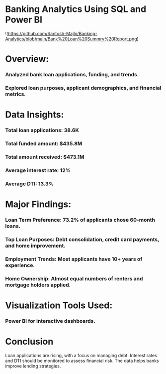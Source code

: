 # Banking Analytics Using SQL and Power BI
!(https://github.com/Santosh-Majhi/Banking-Analytics/blob/main/Bank%20Loan%20Summry%20Report.png)

# Overview:

### Analyzed bank loan applications, funding, and trends.
### Explored loan purposes, applicant demographics, and financial metrics.
# Data Insights:

### Total loan applications: 38.6K
### Total funded amount: $435.8M
### Total amount received: $473.1M
### Average interest rate: 12%
### Average DTI: 13.3%
# Major Findings:

### Loan Term Preference: 73.2% of applicants chose 60-month loans.
### Top Loan Purposes: Debt consolidation, credit card payments, and home improvement.
### Employment Trends: Most applicants have 10+ years of experience.
### Home Ownership: Almost equal numbers of renters and mortgage holders applied.
# Visualization Tools Used:

### Power BI for interactive dashboards.


# Conclusion
Loan applications are rising, with a focus on managing debt. Interest rates and DTI should be monitored to assess financial risk. The data helps banks improve lending strategies.
